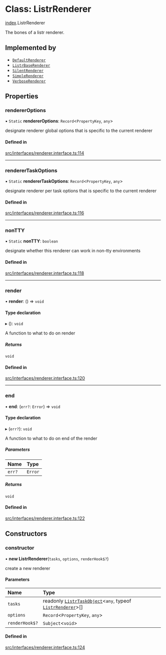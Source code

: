 # Class: ListrRenderer

[index](../modules/index.md).ListrRenderer

The bones of a listr renderer.

## Implemented by

- [`DefaultRenderer`](renderer_default_renderer.DefaultRenderer.md)
- [`ListrBaseRenderer`](index.ListrBaseRenderer.md)
- [`SilentRenderer`](renderer_silent_renderer.SilentRenderer.md)
- [`SimpleRenderer`](renderer_simple_renderer.SimpleRenderer.md)
- [`VerboseRenderer`](renderer_verbose_renderer.VerboseRenderer.md)

## Properties

### rendererOptions

▪ `Static` **rendererOptions**: `Record`<`PropertyKey`, `any`\>

designate renderer global options that is specific to the current renderer

#### Defined in

[src/interfaces/renderer.interface.ts:114](https://github.com/cenk1cenk2/listr2/blob/a554689/src/interfaces/renderer.interface.ts#L114)

___

### rendererTaskOptions

▪ `Static` **rendererTaskOptions**: `Record`<`PropertyKey`, `any`\>

designate renderer per task options that is specific to the current renderer

#### Defined in

[src/interfaces/renderer.interface.ts:116](https://github.com/cenk1cenk2/listr2/blob/a554689/src/interfaces/renderer.interface.ts#L116)

___

### nonTTY

▪ `Static` **nonTTY**: `boolean`

designate whether this renderer can work in non-tty environments

#### Defined in

[src/interfaces/renderer.interface.ts:118](https://github.com/cenk1cenk2/listr2/blob/a554689/src/interfaces/renderer.interface.ts#L118)

___

### render

• **render**: () => `void`

#### Type declaration

▸ (): `void`

A function to what to do on render

##### Returns

`void`

#### Defined in

[src/interfaces/renderer.interface.ts:120](https://github.com/cenk1cenk2/listr2/blob/a554689/src/interfaces/renderer.interface.ts#L120)

___

### end

• **end**: (`err?`: `Error`) => `void`

#### Type declaration

▸ (`err?`): `void`

A function to what to do on end of the render

##### Parameters

| Name | Type |
| :------ | :------ |
| `err?` | `Error` |

##### Returns

`void`

#### Defined in

[src/interfaces/renderer.interface.ts:122](https://github.com/cenk1cenk2/listr2/blob/a554689/src/interfaces/renderer.interface.ts#L122)

## Constructors

### constructor

• **new ListrRenderer**(`tasks`, `options`, `renderHook$?`)

create a new renderer

#### Parameters

| Name | Type |
| :------ | :------ |
| `tasks` | readonly [`ListrTaskObject`](index.ListrTaskObject.md)<`any`, typeof [`ListrRenderer`](index.ListrRenderer.md)\>[] |
| `options` | `Record`<`PropertyKey`, `any`\> |
| `renderHook$?` | `Subject`<`void`\> |

#### Defined in

[src/interfaces/renderer.interface.ts:124](https://github.com/cenk1cenk2/listr2/blob/a554689/src/interfaces/renderer.interface.ts#L124)
